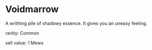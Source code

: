 # Voidmarrow

A writhing pile of shadowy essence. It gives you an uneasy feeling.

raritiy: Common

sell value: 1 Mews